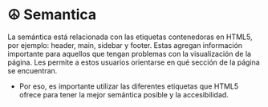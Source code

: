 # ☮ Semantica



La semántica está relacionada con las etiquetas contenedoras en HTML5, por ejemplo: header, main, sidebar y footer. Estas agregan información importante para aquellos que tengan problemas con la visualización de la página. Les permite a estos usuarios orientarse en qué sección de la página se encuentran.

* Por eso, es importante utilizar las diferentes etiquetas que HTML5 ofrece para tener la mejor semántica posible y la accesibilidad.
